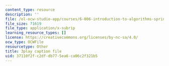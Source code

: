 ```yaml
---
content_type: resource
description: ''
file: /ol-ocw-studio-app/courses/6-006-introduction-to-algorithms-spring-2020/37110f2fc2dfdb775ea6ca06c2f321b5_Nu8YGneFCWE.srt
file_size: 71619
file_type: application/x-subrip
learning_resource_types: []
license: https://creativecommons.org/licenses/by-nc-sa/4.0/
ocw_type: OCWFile
resourcetype: Other
title: 3play caption file
uid: 37110f2f-c2df-db77-5ea6-ca06c2f321b5
---
```


